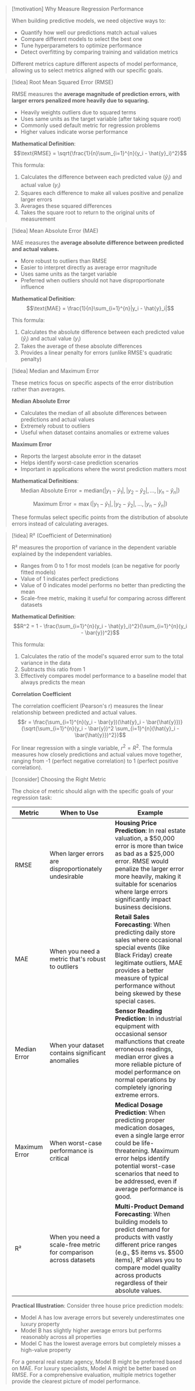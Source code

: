 > [!motivation] Why Measure Regression Performance
> 
> When building predictive models, we need objective ways to:
> 
> - Quantify how well our predictions match actual values
> - Compare different models to select the best one
> - Tune hyperparameters to optimize performance
> - Detect overfitting by comparing training and validation metrics
> 
> Different metrics capture different aspects of model performance, allowing us to select metrics aligned with our specific goals.

> [!idea] Root Mean Squared Error (RMSE)
> 
> RMSE measures the **average magnitude of prediction errors, with larger errors penalized more heavily due to squaring.**
> 
> - Heavily weights outliers due to squared terms
> - Uses same units as the target variable (after taking square root)
> - Commonly used default metric for regression problems
> - Higher values indicate worse performance
> 
> **Mathematical Definition**: $$\text{RMSE} = \sqrt{\frac{1}{n}\sum_{i=1}^{n}(y_i - \hat{y}_i)^2}$$
> 
> This formula:
> 
> 1. Calculates the difference between each predicted value ($\hat{y}_i$) and actual value ($y_i$)
> 2. Squares each difference to make all values positive and penalize larger errors
> 3. Averages these squared differences
> 4. Takes the square root to return to the original units of measurement

> [!idea] Mean Absolute Error (MAE)
> 
> MAE measures the **average absolute difference between predicted and actual values.**
> 
> - More robust to outliers than RMSE
> - Easier to interpret directly as average error magnitude
> - Uses same units as the target variable
> - Preferred when outliers should not have disproportionate influence
> 
> **Mathematical Definition**: $$\text{MAE} = \frac{1}{n}\sum_{i=1}^{n}|y_i - \hat{y}_i|$$
> 
> This formula:
> 
> 1. Calculates the absolute difference between each predicted value ($\hat{y}_i$) and actual value ($y_i$)
> 2. Takes the average of these absolute differences
> 3. Provides a linear penalty for errors (unlike RMSE's quadratic penalty)

> [!idea] Median and Maximum Error
> 
> These metrics focus on specific aspects of the error distribution rather than averages.
> 
> **Median Absolute Error**
> 
> - Calculates the median of all absolute differences between predictions and actual values
> - Extremely robust to outliers
> - Useful when dataset contains anomalies or extreme values
> 
> **Maximum Error**
> 
> - Reports the largest absolute error in the dataset
> - Helps identify worst-case prediction scenarios
> - Important in applications where the worst prediction matters most
> 
> **Mathematical Definitions**: $$\text{Median Absolute Error} = \text{median}(|y_1 - \hat{y}_1|, |y_2 - \hat{y}_2|, ..., |y_n - \hat{y}_n|)$$
> 
> $$\text{Maximum Error} = \max(|y_1 - \hat{y}_1|, |y_2 - \hat{y}_2|, ..., |y_n - \hat{y}_n|)$$
> 
> These formulas select specific points from the distribution of absolute errors instead of calculating averages.

> [!idea] R² (Coefficient of Determination)
> 
> R² measures the proportion of variance in the dependent variable explained by the independent variables.
> 
> - Ranges from 0 to 1 for most models (can be negative for poorly fitted models)
> - Value of 1 indicates perfect predictions
> - Value of 0 indicates model performs no better than predicting the mean
> - Scale-free metric, making it useful for comparing across different datasets
> 
> **Mathematical Definition**: $$R^2 = 1 - \frac{\sum_{i=1}^{n}(y_i - \hat{y}_i)^2}{\sum_{i=1}^{n}(y_i - \bar{y})^2}$$
> 
> This formula:
> 
> 1. Calculates the ratio of the model's squared error sum to the total variance in the data
> 2. Subtracts this ratio from 1
> 3. Effectively compares model performance to a baseline model that always predicts the mean
> 
> **Correlation Coefficient**
> 
> The correlation coefficient (Pearson's r) measures the linear relationship between predicted and actual values. $$r = \frac{\sum_{i=1}^{n}(y_i - \bar{y})(\hat{y}_i - \bar{\hat{y}})}{\sqrt{\sum_{i=1}^{n}(y_i - \bar{y})^2 \sum_{i=1}^{n}(\hat{y}_i - \bar{\hat{y}})^2}}$$
> 
> For linear regression with a single variable, $r^2 = R^2$. The formula measures how closely predictions and actual values move together, ranging from -1 (perfect negative correlation) to 1 (perfect positive correlation).

> [!consider] Choosing the Right Metric
> 
> The choice of metric should align with the specific goals of your regression task:
> 
> |Metric|When to Use|Example|
> |---|---|---|
> |RMSE|When larger errors are disproportionately undesirable|**Housing Price Prediction**: In real estate valuation, a $50,000 error is more than twice as bad as a $25,000 error. RMSE would penalize the larger error more heavily, making it suitable for scenarios where large errors significantly impact business decisions.|
> |MAE|When you need a metric that's robust to outliers|**Retail Sales Forecasting**: When predicting daily store sales where occasional special events (like Black Friday) create legitimate outliers, MAE provides a better measure of typical performance without being skewed by these special cases.|
> |Median Error|When your dataset contains significant anomalies|**Sensor Reading Prediction**: In industrial equipment with occasional sensor malfunctions that create erroneous readings, median error gives a more reliable picture of model performance on normal operations by completely ignoring extreme errors.|
> |Maximum Error|When worst-case performance is critical|**Medical Dosage Prediction**: When predicting proper medication dosages, even a single large error could be life-threatening. Maximum error helps identify potential worst-case scenarios that need to be addressed, even if average performance is good.|
> |R²|When you need a scale-free metric for comparison across datasets|**Multi-Product Demand Forecasting**: When building models to predict demand for products with vastly different price ranges (e.g., $5 items vs. $500 items), R² allows you to compare model quality across products regardless of their absolute values.|
> 
> **Practical Illustration**: Consider three house price prediction models:
> 
> - Model A has low average errors but severely underestimates one luxury property
> - Model B has slightly higher average errors but performs reasonably across all properties
> - Model C has the lowest average errors but completely misses a high-value property
> 
> For a general real estate agency, Model B might be preferred based on MAE. For luxury specialists, Model A might be better based on RMSE. For a comprehensive evaluation, multiple metrics together provide the clearest picture of model performance.